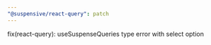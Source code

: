 ```yaml
---
"@suspensive/react-query": patch
---
```


fix(react-query): useSuspenseQueries type error with select option
